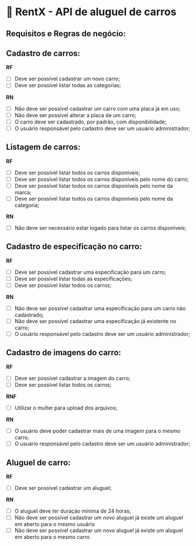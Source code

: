 # 🚗 RentX - API de aluguel de carros

## Requisitos e Regras de negócio:

## Cadastro de carros:

**RF**
- [ ] Deve ser possível cadastrar um novo carro;
- [ ] Deve ser possível listar todas as categorias;

**RN**
- [ ] Não deve ser possível cadastrar um carro com uma placa já em uso;
- [ ] Não deve ser possível alterar a placa de um carro;
- [ ] O carro deve ser cadastrado, por padrão, com disponibilidade;
- [ ] O usuário responsável pelo cadastro deve ser um usuário administrador;

## Listagem de carros:

**RF**
- [ ] Deve ser possível listar todos os carros disponíveis;
- [ ] Deve ser possível listar todos os carros disponíveis pelo nome do carro;
- [ ] Deve ser possível listar todos os carros disponíveis pelo nome da marca;
- [ ] Deve ser possível listar todos os carros disponíveis pelo nome da categoria;

**RN**
- [ ] Não deve ser necessário estar logado para listar os carros disponíveis;

## Cadastro de especificação no carro:

**RF**
- [ ] Deve ser possível cadastrar uma especificação para um carro;
- [ ] Deve ser possível listar todas as especificações;
- [ ] Deve ser possível listar todos os carros;

**RN**
- [ ] Não deve ser possível cadastrar uma especificação para um carro não cadastrado;
- [ ] Não deve ser possível cadastrar uma especificação já existente no carro;
- [ ] O usuário responsável pelo cadastro deve ser um usuário administrador;

## Cadastro de imagens do carro:

**RF**
- [ ] Deve ser possível cadastrar a imagem do carro;
- [ ] Deve ser possível listar todos os carros;

**RNF**
- [ ] Utilizar o multer para upload dos arquivos;

**RN**
- [ ] O usuário deve poder cadastrar mais de uma imagem para o mesmo carro;
- [ ] O usuário responsável pelo cadastro deve ser um usuário administrador;

## Aluguel de carro:

**RF**
- [ ] Deve ser possível cadastrar um aluguel;

**RN**
- [ ] O aluguel deve ter duração mínima de 24 horas;
- [ ] Não deve ser possível cadastrar um novo aluguel já existe um aluguel em aberto para o mesmo usuário
- [ ] Não deve ser possível cadastrar um novo aluguel já existe um aluguel em aberto para o mesmo carro
